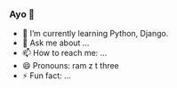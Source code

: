 ### Ayo 👋

- 🌱 I’m currently learning Python, Django.
- 💬 Ask me about ...
- 📫 How to reach me: ...
- 😄 Pronouns: ram z t three
- ⚡ Fun fact: ...

<!--

- 🌱 I’m currently learning Python, Django.
- 💬 Ask me about ...
- 📫 How to reach me: ...
- 😄 Pronouns: ram z t three
- ⚡ Fun fact: ...
-->
